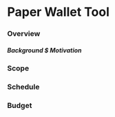 # Paper Wallet Tool

### Overview



##### Background $ Motivation

### Scope

### Schedule

### Budget

